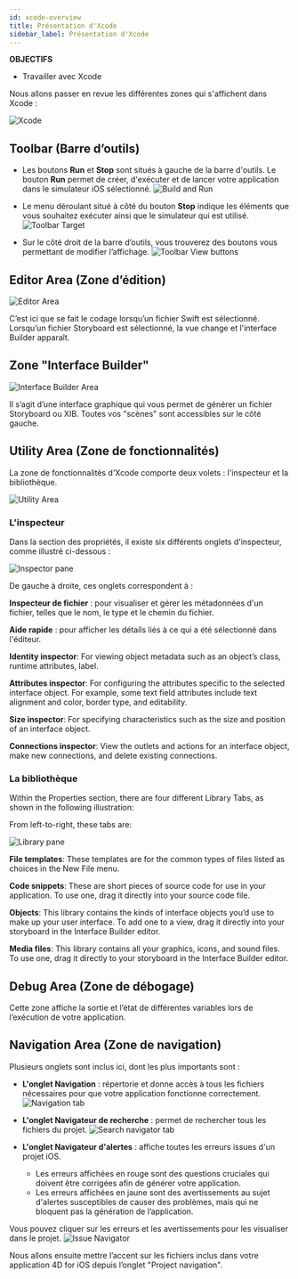 ```yaml
---
id: xcode-overview
title: Présentation d'Xcode
sidebar_label: Présentation d'Xcode
---
```

<div class = "objectives"> 

**OBJECTIFS**

* Travailler avec Xcode</div> 

Nous allons passer en revue les différentes zones qui s'affichent dans Xcode :

![Xcode](assets/customize-with-xcode/Discover-Xcode-4D-for-iOS.png)

## Toolbar (Barre d’outils)

* Les boutons **Run** et **Stop** sont situés à gauche de la barre d'outils. Le bouton **Run** permet de créer, d'exécuter et de lancer votre application dans le simulateur iOS sélectionné. ![Build and Run](assets/customize-with-xcode/Toolbar-Build-and-Run-Xcode-4D-for-iOS.png)

* Le menu déroulant situé à côté du bouton **Stop** indique les éléments que vous souhaitez exécuter ainsi que le simulateur qui est utilisé. ![Toolbar Target](assets/customize-with-xcode/Toolbar-Target-simulator-Xcode-4D-for-iOS.png)

* Sur le côté droit de la barre d’outils, vous trouverez des boutons vous permettant de modifier l’affichage. ![Toolbar View buttons](assets/customize-with-xcode/Toolbar-View-buttons-Xcode-4D-for-iOS.png)

## Editor Area (Zone d’édition)

![Editor Area](assets/customize-with-xcode/Editor-Xcode-4D-for-iOS.png)

C’est ici que se fait le codage lorsqu’un fichier Swift est sélectionné. Lorsqu’un fichier Storyboard est sélectionné, la vue change et l'interface Builder apparaît.

## Zone "Interface Builder"

![Interface Builder Area](assets/customize-with-xcode/Interface-Builder-Xcode-4D-for-iOS.png)

Il s’agit d’une interface graphique qui vous permet de générer un fichier Storyboard ou XIB. Toutes vos "scènes" sont accessibles sur le côté gauche.

## Utility Area (Zone de fonctionnalités)

La zone de fonctionnalités d'Xcode comporte deux volets : l'inspecteur et la bibliothèque.

![Utility Area](assets/customize-with-xcode/Utility-Xcode-4D-for-iOS.png)

### L'inspecteur

Dans la section des propriétés, il existe six différents onglets d'inspecteur, comme illustré ci-dessous :

![Inspector pane](assets/customize-with-xcode/Xcode-Inspector-pane.png)

De gauche à droite, ces onglets correspondent à :

**Inspecteur de fichier** : pour visualiser et gérer les métadonnées d'un fichier, telles que le nom, le type et le chemin du fichier.

**Aide rapide** : pour afficher les détails liés à ce qui a été sélectionné dans l'éditeur.

**Identity inspector**: For viewing object metadata such as an object’s class, runtime attributes, label.

**Attributes inspector**: For configuring the attributes specific to the selected interface object. For example, some text field attributes include text alignment and color, border type, and editability.

**Size inspector**: For specifying characteristics such as the size and position of an interface object.

**Connections inspector**: View the outlets and actions for an interface object, make new connections, and delete existing connections.

### La bibliothèque

Within the Properties section, there are four different Library Tabs, as shown in the following illustration:

From left-to-right, these tabs are:

![Library pane](assets/customize-with-xcode/Xcode-Library-pane.png)

**File templates**: These templates are for the common types of files listed as choices in the New File menu.

**Code snippets**: These are short pieces of source code for use in your application. To use one, drag it directly into your source code file.

**Objects**: This library contains the kinds of interface objects you’d use to make up your user interface. To add one to a view, drag it directly into your storyboard in the Interface Builder editor.

**Media files**: This library contains all your graphics, icons, and sound files. To use one, drag it directly to your storyboard in the Interface Builder editor.

## Debug Area (Zone de débogage)

Cette zone affiche la sortie et l’état de différentes variables lors de l’exécution de votre application.

## Navigation Area (Zone de navigation)

Plusieurs onglets sont inclus ici, dont les plus importants sont :

* **L'onglet Navigation** : répertorie et donne accès à tous les fichiers nécessaires pour que votre application fonctionne correctement. ![Navigation tab](assets/customize-with-xcode/Project-Navigation-Editor-Xcode-4D-for-iOS.png)

* **L'onglet Navigateur de recherche** : permet de rechercher tous les fichiers du projet. ![Search navigator tab](assets/customize-with-xcode/Search-Navigator-Xcode-4D-for-iOS.png)

* **L'onglet Navigateur d'alertes** : affiche toutes les erreurs issues d'un projet iOS.
    
    * Les erreurs affichées en rouge sont des questions cruciales qui doivent être corrigées afin de générer votre application. 
    * Les erreurs affichées en jaune sont des avertissements au sujet d'alertes susceptibles de causer des problèmes, mais qui ne bloquent pas la génération de l’application. 

Vous pouvez cliquer sur les erreurs et les avertissements pour les visualiser dans le projet. ![Issue Navigator](assets/customize-with-xcode/Issue-Navigator-Xcode-4D-for-iOS.png)

Nous allons ensuite mettre l’accent sur les fichiers inclus dans votre application 4D for iOS depuis l’onglet "Project navigation".